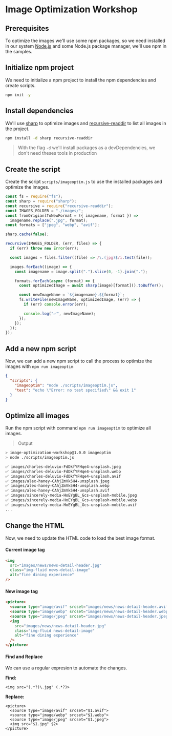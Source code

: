 # Image Optimization Workshop

## Prerequisites

To optimize the images we'll use some npm packages, so we need installed in our system [Node.js](https://nodejs.org/) and some Node.js package manager, we'll use npm in the samples.

## Initialize npm project

We need to initialize a npm project to install the npm dependencies and create scripts.

```bash
npm init -y
```

## Install dependencies

We'll use [sharp](https://sharp.pixelplumbing.com/) to optimize images and [recursive-readdir](https://github.com/jergason/recursive-readdir) to list all images in the project.

```bash
npm install -d sharp recursive-readdir
```

> With the flag `-d` we'll install packages as a devDependencies, we don't need theses tools in production

## Create the script

Create the script `scripts/imageoptim.js` to use the installed packages and optimize the images.

```js
const fs = require("fs");
const sharp = require("sharp");
const recursive = require("recursive-readdir");
const IMAGES_FOLDER = "./images/";
const fromOrigianlToNewFormat = ({ imagename, format }) =>
  imagename.replace(".jpg", format);
const formats = ["jpeg", "webp", "avif"];

sharp.cache(false);

recursive(IMAGES_FOLDER, (err, files) => {
  if (err) throw new Error(err);

  const images = files.filter((file) => /\.(jpg)$/i.test(file));

  images.forEach((image) => {
    const imagename = image.split(".").slice(0, -1).join(".");

    formats.forEach(async (format) => {
      const optimizedImage = await sharp(image)[format]().toBuffer();

      const newImageName = `${imagename}.${format}`;
      fs.writeFile(newImageName, optimizedImage, (err) => {
        if (err) console.error(err);

        console.log("✅", newImageName);
      });
    });
  });
});
```

## Add a new npm script

Now, we can add a new npm script to call the process to optimize the images with `npm run imageoptim`

```json
{
  "scripts": {
    "imageoptim": "node ./scripts/imageoptim.js",
    "test": "echo \"Error: no test specified\" && exit 1"
  }
}
```

## Optimize all images

Run the npm script with command `npm run imageoptim` to optimize all images.

> Output

```bash
> image-optimization-workshop@1.0.0 imageoptim
> node ./scripts/imageoptim.js

✅ images/charles-deluvio-FdDkfYFHqe4-unsplash.jpeg
✅ images/charles-deluvio-FdDkfYFHqe4-unsplash.webp
✅ images/charles-deluvio-FdDkfYFHqe4-unsplash.avif
✅ images/alex-haney-CAhjZmVk5H4-unsplash.jpeg
✅ images/alex-haney-CAhjZmVk5H4-unsplash.webp
✅ images/alex-haney-CAhjZmVk5H4-unsplash.avif
✅ images/sincerely-media-HoEYgBL_Gcs-unsplash-mobile.jpeg
✅ images/sincerely-media-HoEYgBL_Gcs-unsplash-mobile.webp
✅ images/sincerely-media-HoEYgBL_Gcs-unsplash-mobile.avif
...
```

## Change the HTML

Now, we need to update the HTML code to load the best image format.

#### Current image tag

```html
<img
  src="images/news/news-detail-header.jpg"
  class="img-fluid news-detail-image"
  alt="fine dining experience"
/>
```

#### New image tag

```html
<picture>
  <source type="image/avif" srcset="images/news/news-detail-header.avif" />
  <source type="image/webp" srcset="images/news/news-detail-header.webp" />
  <source type="image/jpeg" srcset="images/news/news-detail-header.jpeg" />
  <img
    src="images/news/news-detail-header.jpg"
    class="img-fluid news-detail-image"
    alt="fine dining experience"
  />
</picture>
```

#### Find and Replace

We can use a regular expresion to automate the changes.

**Find:**

```
<img src="(.*?)\.jpg" (.*?)>
```

**Replace:**

```
<picture>
  <source type="image/avif" srcset="$1.avif">
  <source type="image/webp" srcset="$1.webp">
  <source type="image/jpeg" srcset="$1.jpeg">
  <img src="$1.jpg" $2>
</picture>
```
